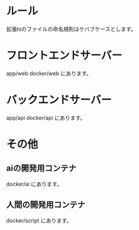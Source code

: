 # ルール
拡張tsのファイルの命名規則はケバブケースとします。

# フロントエンドサーバー
app/web docker/web にあります。

# バックエンドサーバー
app/api docker/api にあります。

# その他

## aiの開発用コンテナ
docker/ai にあります。

## 人間の開発用コンテナ
docker/script にあります。
